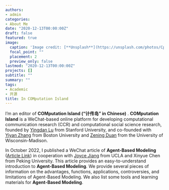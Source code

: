 ```yaml
---
authors:
- admin
categories:
- About Me
date: "2020-12-13T00:00:00Z"
draft: false
featured: true
image:
  caption: 'Image credit: [**Unsplash**](https://unsplash.com/photos/CpkOjOcXdUY)'
  focal_point: ""
  placement: 2
  preview_only: false
lastmod: "2020-12-13T00:00:00Z"
projects: []
subtitle: ""
summary: ""
tags:
- Academic
- 开源
title: In COMputation Island
---
```


I’m an editor of **COMputation Island (“计传岛” in Chinese)** . **COMputation Island** is a WeChat-based online platform for developing computational communication research (CCR) and computational social science research, founded by [Yingdan Lu](https://yingdanlu.com/account/) from Stanford University, and co-founded with [Yiyan Zhang](https://yiyanzhang.com/) from Boston University and [Zening Duan](https://scholar.google.com/citations?user=EnJAHNsAAAAJ&hl=en) from the University of Wisconsin-Madison.

In October 2022, I published a WeChat article of **Agent-Based Modeling** ([Article Link](https://mp.weixin.qq.com/s?__biz=Mzg5MDU2MjgyNg==&mid=2247485538&idx=1&sn=83067f157b842a068107873833c04d11&chksm=cfdbf807f8ac71112bc91eca6d10ef2b51379d79306d7839a4890ad60a0ae2652c278d1e9d1a&token=1711582554&lang=zh_CN)) in cooperation with [Joyce Jiang](https://www.jiangyanru.com/) from UCLA and Xinyue Chen from Peking University. This article provides an easy-to-understand introduction to **Agent-Based Modeling**. We provide several pieces of information on the advantages, functions, applications, controversies, and limitations of Agent-Based Modeling. We also list some tools and learning materials for **Agent-Based Modeling**.

